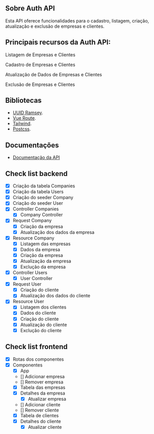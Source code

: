 ## Sobre Auth API
Esta API oferece funcionalidades para o cadastro, listagem, criação, atualização e exclusão de empresas e clientes.

## Principais recursos da Auth API:
Listagem de Empresas e Clientes

Cadastro de Empresas e Clientes

Atualização de Dados de Empresas e Clientes

Exclusão de Empresas e Clientes

## Bibliotecas
- [UUID Ramsey](https://github.com/ramsey/uuid).
- [Vue Route](https://router.vuejs.org).
- [Tailwind](https://tailwindcss.com).
- [Postcss](https://postcss.org).

## Documentações
- [Documentação da API](https://documenter.getpostman.com/view/9111037/2s9YR56uYM)

## Check list backend
- [x] Criação da tabela Companies
- [x] Criação da tabela Users
- [x] Criação do seeder Company
- [x] Criação do seeder User
- [x] Controller Companies
    - [x] Company Controller
- [x] Request Company
    - [x] Criação da empresa
    - [x] Atualização dos dados da empresa
- [x] Resource Company
    - [x] Listagem das empresas
    - [x] Dados da empresa
    - [x] Criação da empresa
    - [x] Atualização da empresa
    - [x] Exclução da empresa
- [x] Controller Users
    - [x] User Controller
- [x] Request User
    - [x] Criação do cliente  
    - [x] Atualização dos dados do cliente
- [x] Resource User
    - [x] Listagem dos clientes
    - [x] Dados do cliente
    - [x] Criação do cliente
    - [x] Atualização do cliente
    - [x] Exclução do cliente

## Check list frontend
- [x] Rotas dos componentes
- [x] Componentes
    - [x] App
    - [] Adicionar empresa
    - [] Remover empresa
    - [x] Tabela das empresas
    - [x] Detalhes da empresa
        -[x] Atualizar empresa
    - [] Adicionar cliente
    - [] Remover cliente
    - [x] Tabela de clientes
    - [x] Detalhes do cliente
        -[x] Atualizar cliente
